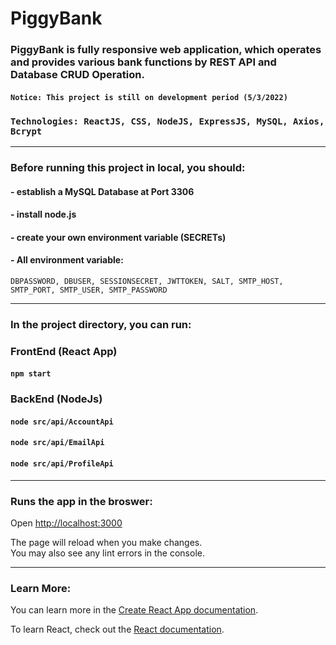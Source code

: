 # PiggyBank

### PiggyBank is fully responsive web application, which operates and provides various bank functions by REST API and Database CRUD Operation.

#### `Notice: This project is still on development period (5/3/2022)`

### `Technologies: ReactJS, CSS, NodeJS, ExpressJS, MySQL, Axios, Bcrypt`

---

### Before running this project in local, you should:
#### - establish a MySQL Database at Port 3306
#### - install node.js
#### - create your own environment variable (SECRETs)
#### - All environment variable: 
`DBPASSWORD, DBUSER, SESSIONSECRET, JWTTOKEN, SALT, SMTP_HOST, SMTP_PORT, SMTP_USER, SMTP_PASSWORD`

---

### In the project directory, you can run:
### FrontEnd (React App)
#### `npm start`

### BackEnd (NodeJs)
#### `node src/api/AccountApi`
#### `node src/api/EmailApi`
#### `node src/api/ProfileApi`

---

### Runs the app in the broswer:
Open [http://localhost:3000](http://localhost:3000)

The page will reload when you make changes.\
You may also see any lint errors in the console.

---

### Learn More:

You can learn more in the [Create React App documentation](https://facebook.github.io/create-react-app/docs/getting-started).

To learn React, check out the [React documentation](https://reactjs.org/).
